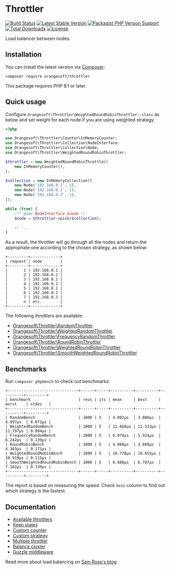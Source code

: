 # Throttler

[![Build Status](https://img.shields.io/github/actions/workflow/status/denisyukphp/throttler/ci.yml?branch=main&style=plastic)](https://github.com/denisyukphp/throttler/actions/workflows/ci.yml)
[![Latest Stable Version](https://img.shields.io/packagist/v/orangesoft/throttler?style=plastic)](https://packagist.org/packages/orangesoft/throttler)
[![Packagist PHP Version Support](https://img.shields.io/packagist/php-v/orangesoft/throttler?style=plastic&color=8892BF)](https://packagist.org/packages/orangesoft/throttler)
[![Total Downloads](https://img.shields.io/packagist/dt/orangesoft/throttler?style=plastic)](https://packagist.org/packages/orangesoft/throttler)
[![License](https://img.shields.io/packagist/l/orangesoft/throttler?style=plastic&color=428F7E)](https://packagist.org/packages/orangesoft/throttler)

Load balancer between nodes.

## Installation

You can install the latest version via [Composer](https://getcomposer.org/):

```text
composer require orangesoft/throttler
```

This package requires PHP 8.1 or later.

## Quick usage

Configure `Orangesoft\Throttler\WeightedRoundRobinThrottler::class` as below and set weight for each node if you are using weighted strategy:

```php
<?php

use Orangesoft\Throttler\Counter\InMemoryCounter;
use Orangesoft\Throttler\Collection\NodeInterface;
use Orangesoft\Throttler\Collection\Node;
use Orangesoft\Throttler\WeightedRoundRobinThrottler;

$throttler = new WeightedRoundRobinThrottler(
    new InMemoryCounter(),
);

$collection = new InMemoryCollection([
    new Node('192.168.0.1', 5),
    new Node('192.168.0.2', 1),
    new Node('192.168.0.3', 1),
]);

while (true) {
    /** @var NodeInterface $node */
    $node = $throttler->pick($collection);

    // ...
}
```

As a result, the throttler will go through all the nodes and return the appropriate one according to the chosen strategy, as shown below:

```text
+---------+-------------+
| request | node        |
+---------+-------------+
|       1 | 192.168.0.1 |
|       2 | 192.168.0.1 |
|       3 | 192.168.0.1 |
|       4 | 192.168.0.1 |
|       5 | 192.168.0.1 |
|       6 | 192.168.0.2 |
|       7 | 192.168.0.3 |
|       n | etc.        |
+---------+-------------+
```

The following throttlers are available:

- [Orangesoft\Throttler\RandomThrottler](./src/RandomThrottler.php)
- [Orangesoft\Throttler\WeightedRandomThrottler](./src/WeightedRandomThrottler.php)
- [Orangesoft\Throttler\FrequencyRandomThrottler](./src/FrequencyRandomThrottler.php)
- [Orangesoft\Throttler\RoundRobinThrottler](./src/RoundRobinThrottler.php)
- [Orangesoft\Throttler\WeightedRoundRobinThrottler](./src/WeightedRoundRobinThrottler.php)
- [Orangesoft\Throttler\SmoothWeightedRoundRobinThrottler](./src/SmoothWeightedRoundRobinThrottler.php)

## Benchmarks

Run `composer phpbench` to check out benchmarks:

```text
+-------------------------------+------+-----+----------+----------+----------+---------+
| benchmark                     | revs | its | mean     | best     | worst    | stdev   |
+-------------------------------+------+-----+----------+----------+----------+---------+
| RandomBench                   | 1000 | 5   | 4.002μs  | 3.880μs  | 4.097μs  | 0.073μs |
| WeightedRandomBench           | 1000 | 5   | 11.660μs | 11.533μs | 11.797μs | 0.094μs |
| FrequencyRandomBench          | 1000 | 5   | 6.074μs  | 5.924μs  | 6.242μs  | 0.139μs |
| RoundRobinBench               | 1000 | 5   | 4.060μs  | 3.888μs  | 4.363μs  | 0.171μs |
| WeightedRoundRobinBench       | 1000 | 5   | 10.778μs | 10.655μs | 10.919μs | 0.115μs |
| SmoothWeightedRoundRobinBench | 1000 | 5   | 6.888μs  | 6.707μs  | 7.102μs  | 0.130μs |
+-------------------------------+------+-----+----------+----------+----------+---------+
```

The report is based on measuring the speed. Check `best` column to find out which strategy is the fastest.

## Documentation

- [Available throttlers](./docs/index.md#available-throttlers)
- [Keep states](./docs/index.md#keep-states)
- [Custom counter](./docs/index.md#custom-counter)
- [Custom strategy](./docs/index.md#custom-strategy)
- [Multiple throttler](./docs/index.md#multiple-throttler)
- [Balance cluster](./docs/index.md#balance-cluster)
- [Guzzle middleware](./docs/index.md#guzzle-middleware)

Read more about load balancing on [Sam Rose's blog](https://samwho.dev/load-balancing/).
